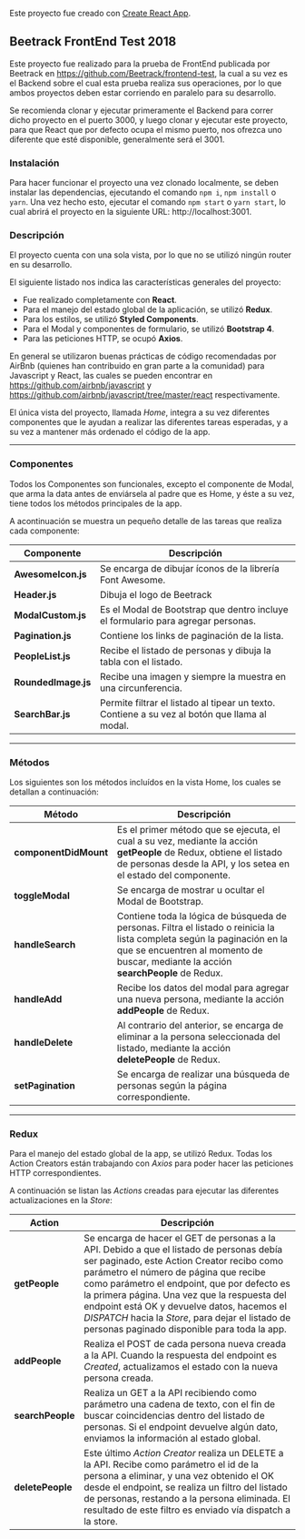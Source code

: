 Este proyecto fue creado con [Create React App](https://github.com/facebookincubator/create-react-app).

## Beetrack FrontEnd Test 2018
Este proyecto fue realizado para la prueba de FrontEnd publicada por Beetrack en https://github.com/Beetrack/frontend-test, la cual a su vez es el Backend sobre el cual esta prueba realiza sus operaciones, por lo que ambos proyectos deben estar corriendo en paralelo para su desarrollo. 

Se recomienda clonar y ejecutar primeramente el Backend para correr dicho proyecto en el puerto 3000, y luego clonar y ejecutar este proyecto, para que React que por defecto ocupa el mismo puerto, nos ofrezca uno diferente que esté disponible, generalmente será el 3001.

### Instalación
Para hacer funcionar el proyecto una vez clonado localmente, se deben instalar las dependencias, ejecutando el comando `npm i`, `npm install` o `yarn`.
Una vez hecho esto, ejecutar el comando `npm start` o `yarn start`, lo cual abrirá el proyecto en la siguiente URL: http://localhost:3001.

### Descripción
El proyecto cuenta con una sola vista, por lo que no se utilizó ningún router en su desarrollo.

El siguiente listado nos indica las características generales del proyecto:

- Fue realizado completamente con **React**.
- Para el manejo del estado global de la aplicación, se utilizó **Redux**.
- Para los estilos, se utilizó **Styled Components**.
- Para el Modal y componentes de formulario, se utilizó **Bootstrap 4**.
- Para las peticiones HTTP, se ocupó **Axios**.

En general se utilizaron buenas prácticas de código recomendadas por AirBnb (quienes han contribuido en gran parte a la comunidad) para Javascript y React, las cuales se pueden encontrar en https://github.com/airbnb/javascript y https://github.com/airbnb/javascript/tree/master/react respectivamente.

El única vista del proyecto, llamada *Home*, integra a su vez diferentes componentes que le ayudan a realizar las diferentes tareas esperadas, y a su vez a mantener más ordenado el código de la app.

---

### Componentes
Todos los Componentes son funcionales, excepto el componente de Modal, que arma la data antes de enviársela al padre que es Home, y éste a su vez, tiene todos los métodos principales de la app.

A acontinuación se muestra un pequeño detalle de las tareas que realiza cada componente:

Componente | Descripción
--- | ---
**AwesomeIcon.js** | Se encarga de dibujar íconos de la librería Font Awesome.
**Header.js** | Dibuja el logo de Beetrack
**ModalCustom.js** | Es el Modal de Bootstrap que dentro incluye el formulario para agregar personas.
**Pagination.js** | Contiene los links de paginación de la lista.
**PeopleList.js** | Recibe el listado de personas y dibuja la tabla con el listado.
**RoundedImage.js** | Recibe una imagen y siempre la muestra en una circunferencia.
**SearchBar.js** | Permite filtrar el listado al tipear un texto. Contiene a su vez al botón que llama al modal.

---

### Métodos
Los siguientes son los métodos incluídos en la vista Home, los cuales se detallan a continuación:

Método | Descripción
--- | ---
**componentDidMount** | Es el primer método que se ejecuta, el cual a su vez, mediante la acción **getPeople** de Redux, obtiene el listado de personas desde la API, y los setea en el estado del componente.
**toggleModal** | Se encarga de mostrar u ocultar el Modal de Bootstrap.
**handleSearch** | Contiene toda la lógica de búsqueda de personas. Filtra el listado o reinicia la lista completa según la paginación en la que se encuentren al momento de buscar, mediante la acción **searchPeople** de Redux.
**handleAdd** | Recibe los datos del modal para agregar una nueva persona, mediante la acción **addPeople** de Redux.
**handleDelete** | Al contrario del anterior, se encarga de eliminar a la persona seleccionada del listado, mediante la acción **deletePeople** de Redux.
**setPagination** | Se encarga de realizar una búsqueda de personas según la página correspondiente.

---

### Redux
Para el manejo del estado global de la app, se utilizó Redux. Todas los Action Creators están trabajando con *Axios* para poder hacer las peticiones HTTP correspondientes.

A continuación se listan las *Actions* creadas para ejecutar las diferentes actualizaciones en la *Store*:

Action | Descripción
--- | ---
**getPeople** | Se encarga de hacer el GET de personas a la API. Debido a que el listado de personas debía ser paginado, este Action Creator recibo como parámetro el número de página que recibe como parámetro el endpoint, que por defecto es la primera página. Una vez que la respuesta del endpoint está OK y devuelve datos, hacemos el *DISPATCH* hacia la *Store*, para dejar el listado de personas paginado disponible para toda la app. 
**addPeople** | Realiza el POST de cada persona nueva creada a la API. Cuando la respuesta del endpoint es *Created*, actualizamos el estado con la nueva persona creada.
**searchPeople** | Realiza un GET a la API recibiendo como parámetro una cadena de texto, con el fin de buscar coincidencias dentro del listado de personas. Si el endpoint devuelve algún dato, enviamos la información al estado global.
**deletePeople** | Este último *Action Creator* realiza un DELETE a la API. Recibe como parámetro el id de la persona a eliminar, y una vez obtenido el OK desde el endpoint, se realiza un filtro del listado de personas, restando a la persona eliminada. El resultado de este filtro es enviado vía dispatch a la store.